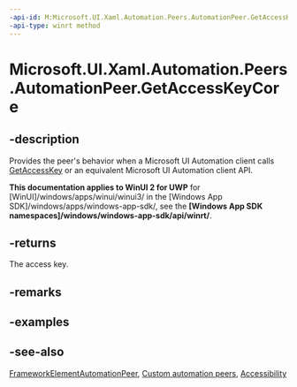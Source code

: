 ```yaml
---
-api-id: M:Microsoft.UI.Xaml.Automation.Peers.AutomationPeer.GetAccessKeyCore
-api-type: winrt method
---
```


<!-- Method syntax
virtual protected string GetAccessKeyCore()
-->

# Microsoft.UI.Xaml.Automation.Peers.AutomationPeer.GetAccessKeyCore

## -description
Provides the peer's behavior when a Microsoft UI Automation client calls [GetAccessKey](automationpeer_getaccesskey_372284052.md) or an equivalent Microsoft UI Automation client API.

**This documentation applies to WinUI 2 for UWP** for [WinUI]/windows/apps/winui/winui3/ in the [Windows App SDK]/windows/apps/windows-app-sdk/, see the **[Windows App SDK namespaces]/windows/windows-app-sdk/api/winrt/**.

## -returns
The access key.

## -remarks

## -examples

## -see-also
[FrameworkElementAutomationPeer](frameworkelementautomationpeer.md), [Custom automation peers](/windows/uwp/accessibility/custom-automation-peers), [Accessibility](/windows/uwp/accessibility/accessibility)

